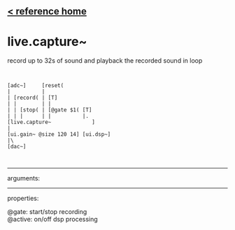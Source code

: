 [< reference home](ceammc_lib.html)
---

# live.capture~


record up to 32s of sound and playback the recorded sound in
            loop

```


[adc~]     [reset(
|          |
| [record( | [T]
| |        | |
| | [stop( | [@gate $1( [T]
| | |      | |          |.
[live.capture~             ]
|
[ui.gain~ @size 120 14] [ui.dsp~]
|\
[dac~]

            
```

---
arguments:


---
properties:

@gate: start/stop
            recording<br>
@active: on/off dsp
            processing<br>

